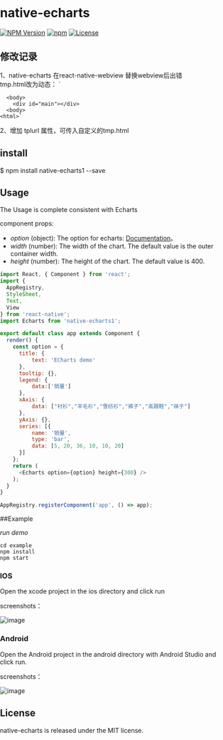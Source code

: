 # native-echarts

[![NPM Version](https://img.shields.io/npm/v/native-echarts.svg?style=flat)](https://www.npmjs.org/package/native-echarts)
  [![npm](https://img.shields.io/npm/dm/native-echarts.svg?style=flat)](https://www.npmjs.org/package/native-echarts)
  [![License](http://img.shields.io/npm/l/native-echarts.svg?style=flat)](https://raw.githubusercontent.com/somonus/react-native-echarts/master/LICENSE.md)
  

## 修改记录
1、native-echarts 在react-native-webview 替换webview后出错  
  tmp.html改为动态：
  `<!DOCTYPE html>
    <html>
      <head>
        <link rel="shortcut icon" href="data:image/x-icon;," type="image/x-icon"> 
        <title>echarts</title>
        <meta http-equiv="content-type" content="text/html; charset=utf-8">
        <meta name="viewport" content="width=device-width, initial-scale=1, maximum-scale=1">
        <style type="text/css">
          html,body {
            height: 100%;
            width: 100%;
            margin: 0;
            padding: 0;
          }
          #main {
            height: 100%;
          }
        </style>
        <script src="https://cdn.bootcss.com/echarts/4.3.0/echarts.min.js"></script>
      </head>
      
      <body>
        <div id="main"></div>
      <body>
    <html>`
2、增加 tplurl 属性，可传入自定义的tmp.html

## install


$ npm install native-echarts1 --save

## Usage

The Usage is complete consistent with Echarts

component props:

* *option* (object): The option for echarts: [Documentation](http://echarts.baidu.com/option.html#title)。 
* *width* (number): The width of the chart. The default value is the outer container width. 
* *height* (number): The height of the chart. The default value is 400. 


```js
import React, { Component } from 'react';
import {
  AppRegistry,
  StyleSheet,
  Text,
  View
} from 'react-native';
import Echarts from 'native-echarts1';

export default class app extends Component {
  render() {
    const option = {
      title: {
          text: 'ECharts demo'
      },
      tooltip: {},
      legend: {
          data:['销量']
      },
      xAxis: {
          data: ["衬衫","羊毛衫","雪纺衫","裤子","高跟鞋","袜子"]
      },
      yAxis: {},
      series: [{
          name: '销量',
          type: 'bar',
          data: [5, 20, 36, 10, 10, 20]
      }]
    };
    return (
      <Echarts option={option} height={300} />
    );
  }
}

AppRegistry.registerComponent('app', () => app);

```



##Example

*run demo*

```
cd example
npm install
npm start
```

### IOS

Open the xcode project in the ios directory and click run

screenshots：

![image](https://github.com/somonus/react-native-echarts/blob/master/example/demoIOS.png)

### Android

Open the Android project in the android directory with Android Studio and click run.

screenshots：

![image](https://github.com/somonus/react-native-echarts/blob/master/example/demoAndroid.png)

## License

native-echarts is released under the MIT license.
